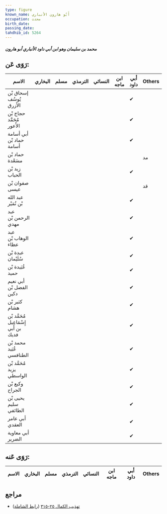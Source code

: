 ```yaml
---
type: figure
known_name: أَبُو هارون الأنباري
occupation: محدث
birth_date:
passing_date:
tahdhib_id: 5264
---
```

##### محمد بن سليمان وهو ابن أبي داود الأنباري أبو هارون

## رَوَى عَن:
| الاسم                                 | البخاري | مسلم | الترمذي | النسائي | ابن ماجه | أبي داود | Others |
| ------------------------------------- | ------- | ---- | ------- | ------- | -------- | -------- | ------ |
| إسحاق بْن يُوسُف الأزرق               |         |      |         |         |          | ✔        |        |
| حجاج بْن مُحَمَّد الأَعور             |         |      |         |         |          | ✔        |        |
| أبي أسامة حماد بْن أسامة              |         |      |         |         |          | ✔        |        |
| حماد بْن مسَعْدة                      |         |      |         |         |          |          | مد     |
| زيد بْن الحباب                        |         |      |         |         |          | ✔        |        |
| صفوان بْن عيسى                        |         |      |         |         |          |          | قد     |
| عبد الله بْن نُمَيْر                  |         |      |         |         |          | ✔        |        |
| عبد الرحمن بْن مهدي                   |         |      |         |         |          | ✔        |        |
| عبد الوهاب بْن عطاء                   |         |      |         |         |          | ✔        |        |
| عبدة بْن سُلَيْمان                    |         |      |         |         |          | ✔        |        |
| عُبَيدة بْن حميد                      |         |      |         |         |          | ✔        |        |
| أبي نعيم الفضل بْن دكين               |         |      |         |         |          | ✔        |        |
| كثير بْن هشام                         |         |      |         |         |          | ✔        |        |
| مُحَمَّد بْن إِسْمَاعِيل بن أَبي فديك |         |      |         |         |          | ✔        |        |
| محمد بْن عُبَيد الطنافسي              |         |      |         |         |          | ✔        |        |
| مُحَمَّد بْن يزيد الواسطي             |         |      |         |         |          | ✔        |        |
| وكيع بْن الجراح                       |         |      |         |         |          | ✔        |        |
| يحيى بْن سليم الطائفي                 |         |      |         |         |          | ✔        |        |
| أبي عامر العقدي                       |         |      |         |         |          | ✔        |        |
| أبي معاوية الضرير                     |         |      |         |         |          | ✔        |        |
## رَوَى عَنه:
| الاسم | البخاري | مسلم | الترمذي | النسائي | ابن ماجه | أبي داود | Others |
| ----- | ------- | ---- | ------- | ------- | -------- | -------- | ------ |
## مراجع
- [تهذيب الكمال ٢٥-٣١٥](obsidian://open?vault=Tahdhib-al-Kamal&file=Figures/٥٢٦٤-محمد%20بن%20سليمان%20وهو%20ابن%20أبي%20داود%20الأنباري%20أبو%20هارون) ([رابط الشاملة](https://shamela.ws/book/3722/13408))